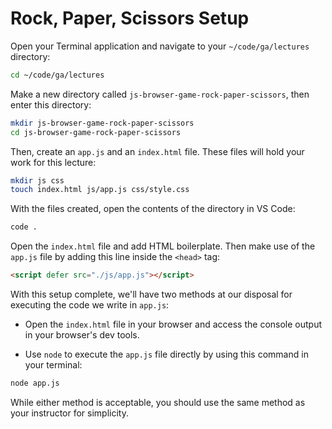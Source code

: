 <h1>
  <span class="headline">Rock, Paper, Scissors</span>
  <span class="subhead">Setup</span>
</h1>

Open your Terminal application and navigate to your `~/code/ga/lectures` directory:

```bash
cd ~/code/ga/lectures
```

Make a new directory called `js-browser-game-rock-paper-scissors`, then enter this directory:

```bash
mkdir js-browser-game-rock-paper-scissors
cd js-browser-game-rock-paper-scissors
```

Then, create an `app.js` and an `index.html` file. These files will hold your work for this lecture:

```bash
mkdir js css
touch index.html js/app.js css/style.css
```

With the files created, open the contents of the directory in VS Code:

```bash
code .
```

Open the `index.html` file and add HTML boilerplate. Then make use of the `app.js` file by adding this line inside the `<head>` tag:

```html
<script defer src="./js/app.js"></script>
```

With this setup complete, we'll have two methods at our disposal for executing the code we write in `app.js`:

- Open the `index.html` file in your browser and access the console output in your browser's dev tools.

- Use `node` to execute the `app.js` file directly by using this command in your terminal:

```bash
node app.js
```

While either method is acceptable, you should use the same method as your instructor for simplicity.
